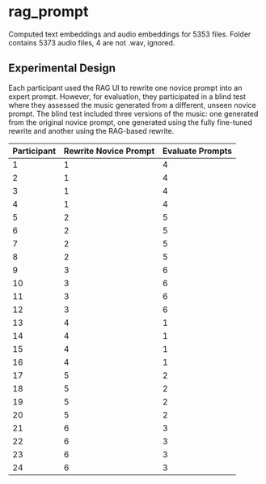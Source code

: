 # rag_prompt

Computed text embeddings and audio embeddings for 5353 files. Folder contains 5373 audio files, 4 are not .wav, ignored.

## Experimental Design
Each participant used the RAG UI to rewrite one novice prompt into an expert prompt. However, for evaluation, they participated in a blind test where they assessed the music generated from a different, unseen novice prompt. The blind test included three versions of the music: one generated from the original novice prompt, one generated using the fully fine-tuned rewrite and another using the RAG-based rewrite.

| Participant | Rewrite Novice Prompt  | Evaluate Prompts |
|-------------|------------------------|------------------|
| 1           | 1                      | 4                |
| 2           | 1                      | 4                |
| 3           | 1                      | 4                |
| 4           | 1                      | 4                |
| 5           | 2                      | 5                |
| 6           | 2                      | 5                |
| 7           | 2                      | 5                |
| 8           | 2                      | 5                |
| 9           | 3                      | 6                |
| 10          | 3                      | 6                | 
| 11          | 3                      | 6                |
| 12          | 3                      | 6                |
| 13          | 4                      | 1                |
| 14          | 4                      | 1                |
| 15          | 4                      | 1                |
| 16          | 4                      | 1                |
| 17          | 5                      | 2                |
| 18          | 5                      | 2                |
| 19          | 5                      | 2                |
| 20          | 5                      | 2                |
| 21          | 6                      | 3                | 
| 22          | 6                      | 3                |
| 23          | 6                      | 3                |
| 24          | 6                      | 3                |